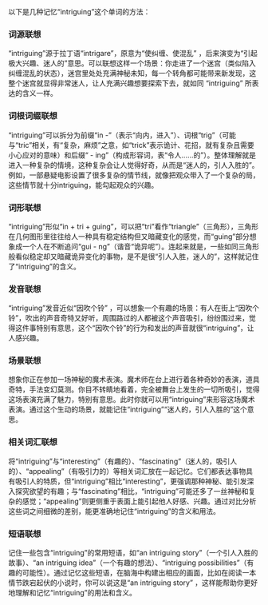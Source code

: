 以下是几种记忆“intriguing”这个单词的方法：

### 词源联想
“intriguing”源于拉丁语“intrigare”，原意为“使纠缠、使混乱” ，后来演变为“引起极大兴趣、迷人的”意思。可以联想这样一个场景：你走进了一个迷宫（类似陷入纠缠混乱的状态），迷宫里处处充满神秘未知，每一个转角都可能带来新发现，这整个迷宫就显得非常迷人，让人充满兴趣想要探索下去，就如同 “intriguing” 所表达的含义一样。

### 词根词缀联想
“intriguing”可以拆分为前缀“in -”（表示“向内，进入”）、词根“trig”（可能与“tric”相关，有“复杂，麻烦”之意，如“trick”表示诡计、花招，就有复杂且需要小心应对的意味）和后缀“ - ing”（构成形容词，表“令人……的”）。整体理解就是进入一种复杂的情境，这种复杂会让人觉得好奇，从而是“迷人的，引人入胜的”。例如，一部悬疑电影设置了很多复杂的情节线，就像把观众带入了一个复杂的局，这些情节就十分intriguing，能勾起观众的兴趣。

### 词形联想
“intriguing”形似“in + tri + guing”，可以把“tri”看作“triangle”（三角形），三角形在几何图形里往往给人一种具有稳定结构但又暗藏变化的感觉，而“guing”部分想象成一个人在不断追问“gui - ng”（谐音“诡异呢”）。连起来就是，一些如同三角形般看似稳定却又暗藏诡异变化的事物，是不是很“引人入胜，迷人的”，这样就记住了“intriguing”的含义。

### 发音联想
“intriguing”发音近似“因吹个铃” ，可以想象一个有趣的场景：有人在街上“因吹个铃”，吹出的声音奇特又好听，周围路过的人都被这个声音吸引，纷纷围过来，觉得这件事特别有意思，这个“因吹个铃”的行为和发出的声音就很“intriguing”，让人感兴趣。

### 场景联想
想象你正在参加一场神秘的魔术表演。魔术师在台上进行着各种奇妙的表演，道具奇特，手法变幻莫测。你目不转睛地看着，完全被舞台上发生的一切所吸引，觉得这场表演充满了魅力，特别有意思。此时你就可以用“intriguing”来形容这场魔术表演。通过这个生动的场景，就能记住“intriguing”“迷人的，引人入胜的”这个意思。

### 相关词汇联想
将“intriguing”与“interesting”（有趣的）、“fascinating”（迷人的，吸引人的）、“appealing”（有吸引力的）等相关词汇放在一起记忆。它们都表达事物具有吸引人的特质，但“intriguing”相比“interesting”，更强调那种神秘、能引发深入探究欲望的有趣；与“fascinating”相比，“intriguing”可能还多了一丝神秘和复杂的感觉；“appealing”则更侧重于表面上能引起他人好感、兴趣。通过对比分析这些词之间细微的差别，能更准确地记住“intriguing”的含义和用法。

### 短语联想
记住一些包含“intriguing”的常用短语，如“an intriguing story”（一个引人入胜的故事）、“an intriguing idea”（一个有趣的想法）、“intriguing possibilities”（有趣的可能性）。通过记忆这些短语，在脑海中构建出相应的画面，比如在阅读一本情节跌宕起伏的小说时，你可以说这是“an intriguing story” ，这样能帮助你更好地理解和记忆“intriguing”的用法和含义。 
